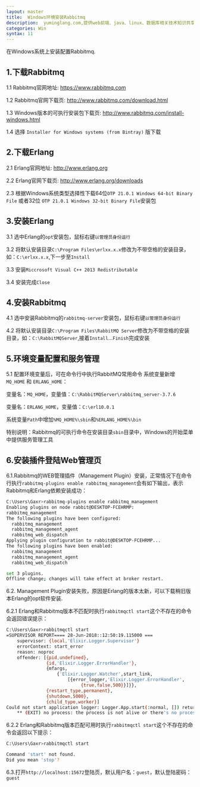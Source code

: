 ```yaml
---
layout: master
title:  Windows环境安装Rabbitmq
description:  yuminglang.com,提供web前端、java、linux、数据库相关技术知识共享。
categories: Win
syntax: 11
---
```

在Windows系统上安装配置Rabbitmq.

## 1.下载Rabbitmq
1.1 Rabbitmq官网地址: https://www.rabbitmq.com

1.2 Rabbitmq官网下载页: http://www.rabbitmq.com/download.html

1.3 Windows版本的可执行安装包下载页: http://www.rabbitmq.com/install-windows.html

1.4 选择 `Installer for Windows systems (from Bintray)` 版下载

## 2.下载Erlang
2.1 Erlang官网地址: http://www.erlang.org

2.2 Erlang官网下载页: http://www.erlang.org/downloads

2.3 根据Windows系统类型选择性下载64位`OTP 21.0.1 Windows 64-bit Binary File` 或者32位 `OTP 21.0.1 Windows 32-bit Binary File`安装包

##  3.安装Erlang
3.1 选中Erlang的`opt`安装包，鼠标右键`以管理员身份运行`

3.2 将默认安装目录`C:\Program Files\erlxx.x.x`修改为不带空格的安装目录，如：`C:\erlxx.x.x`,下一步至`Install`

3.3 安装`Miccrosoft Visual C++ 2013 Redistributable`

3.4 安装完成`Close`

## 4.安装Rabbitmq
4.1 选中安装Rabbitmq的`rabbitmq-server`安装包，鼠标右键`以管理员身份运行`

4.2 将默认安装目录`C:\Program Files\RabbitMQ Server`修改为不带空格的安装目录，如：`C:\RabbitMQServer`,接着`Install`...`Finish`完成安装

## 5.环境变量配置和服务管理
5.1 配置环境变量后，可在命令行中执行RabbitMQ常用命令
系统变量新增 `MQ_HOME` 和 `ERLANG_HOME`：

变量名：`MQ_HOME`，变量值：`C:\RabbitMQServer\rabbitmq_server-3.7.6`

变量名：`ERLANG_HOME`，变量值：`C:\erl10.0.1`

系统变量`Path`中增加`%MQ_HOME%\sbin`和`%ERLANG_HOME%\bin`

特别说明：Rabbitmq的可执行命令在安装目录`sbin`目录中，Windows的开始菜单中提供服务管理工具

## 6.安装插件登陆Web管理页
6.1.Rabbitmq的WEB管理插件（Management Plugin）安装，正常情况下在命令行执行`rabbitmq-plugins enable rabbitmq_management`会有如下输出，表示Rabbitmq和Erlang依赖安装成功：
```sh
C:\Users\Gaxr>rabbitmq-plugins enable rabbitmq_management
Enabling plugins on node rabbit@DESKTOP-FCEHRMP:
rabbitmq_management
The following plugins have been configured:
  rabbitmq_management
  rabbitmq_management_agent
  rabbitmq_web_dispatch
Applying plugin configuration to rabbit@DESKTOP-FCEHRMP...
The following plugins have been enabled:
  rabbitmq_management
  rabbitmq_management_agent
  rabbitmq_web_dispatch

set 3 plugins.
Offline change; changes will take effect at broker restart.
```
6.2. Management Plugin安装失败，原因是Erlang的版本太新，可以下载稍旧版本Erlang的opt软件安装.

6.2.1 Erlang和Rabbitmq版本不匹配时执行`rabbitmqctl start`这个不存在的命令会返回错误提示：
```sh
C:\Users\Gaxr>rabbitmqctl start
=SUPERVISOR REPORT==== 28-Jun-2018::12:50:19.115000 ===
    supervisor: {local,'Elixir.Logger.Supervisor'}
    errorContext: start_error
    reason: noproc
    offender: [{pid,undefined},
               {id,'Elixir.Logger.ErrorHandler'},
               {mfargs,
                   {'Elixir.Logger.Watcher',start_link,
                       [{error_logger,'Elixir.Logger.ErrorHandler',
                            {true,false,500}}]}},
               {restart_type,permanent},
               {shutdown,5000},
               {child_type,worker}]
Could not start application logger: Logger.App.start(:normal, []) returned an error: shutdown: failed to start child: Logger.ErrorHandler
    ** (EXIT) no process: the process is not alive or there's no process currently associated with the given name, possibly because its application isn't started
```

6.2.2 Erlang和Rabbitmq版本匹配可用时执行`rabbitmqctl start`这个不存在的命令会返回以下提示：
```sh
C:\Users\Gaxr>rabbitmqctl start

Command 'start' not found.
Did you mean 'stop'?
```

6.3.打开`http://localhost:15672`登陆页，默认用户名：`guest`，默认登陆密码：`guest` 

